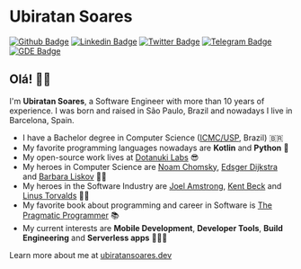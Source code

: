 # Ubiratan Soares

[![Github Badge](https://img.shields.io/badge/-Dotanuki%20Labs-000?style=flat-square&logo=Github&logoColor=white&link=https://github.com/dotanuki-labs)](https://github.com/dotanuki-labs)
[![Linkedin Badge](https://img.shields.io/badge/-LinkedIn-blue?style=flat-square&logo=Linkedin&logoColor=white&link=https://www.linkedin.com/in/ubiratanfsoares/)](https://www.linkedin.com/in/ubiratanfsoares/)
[![Twitter Badge](https://img.shields.io/badge/-Twitter-1ca0f1?style=flat-square&labelColor=1ca0f1&logo=twitter&logoColor=white&link=https://twitter.com/ubiratanfsoares)](https://twitter.com/ubiratanfsoares)
[![Telegram Badge](https://img.shields.io/badge/-Telegram-1ca0f1?style=flat-square&labelColor=1ca0f1&logo=telegram&logoColor=white&link=https://t.me/ubiratansoares)](https://t.me/ubiratansoares)
[![GDE Badge](https://img.shields.io/badge/Google%20Developer%20Experts-green?style=flat-square&logo=android&logoColor=white&link=https://t.me/ubiratansoares)](https://developers.google.com/community/experts/directory/profile/profile-ubiratan_soares)

## Olá! 👋🏼

I'm **Ubiratan Soares**, a Software Engineer with more than 10 years of experience. I was born and raised in São Paulo, Brazil and nowadays I live in Barcelona, Spain.

- I have a Bachelor degree in Computer Science ([ICMC/USP](https://www.icmc.usp.br/), Brazil) 🇧🇷
- My favorite programming languages nowadays are **Kotlin** and **Python** 🐍
- My open-source work lives at [Dotanuki Labs](https://github.com/dotanuki-labs) 😎
- My heroes in Computer Science are [Noam Chomsky](https://en.wikipedia.org/wiki/Noam_Chomsky), [Edsger Dijkstra](https://en.wikipedia.org/wiki/Edsger_W._Dijkstra) and [Barbara Liskov](https://en.wikipedia.org/wiki/Barbara_Liskov) 👩‍🏫
- My heroes in the Software Industry are [Joel Amstrong](https://en.wikipedia.org/wiki/Joe_Armstrong_(programmer)), [Kent Beck](https://en.wikipedia.org/wiki/Kent_Beck) and [Linus Torvalds](https://en.wikipedia.org/wiki/Linus_Torvalds) 🦹‍♂️
- My favorite book about programming and career in Software is [The Pragmatic Programmer](https://en.wikipedia.org/wiki/The_Pragmatic_Programmer) 📚
- My current interests are **Mobile Development**, **Developer Tools**, **Build Engineering** and **Serverless apps** 👨🏻‍💻 

Learn more about me at [ubiratansoares.dev](https://ubiratansoares.dev)

